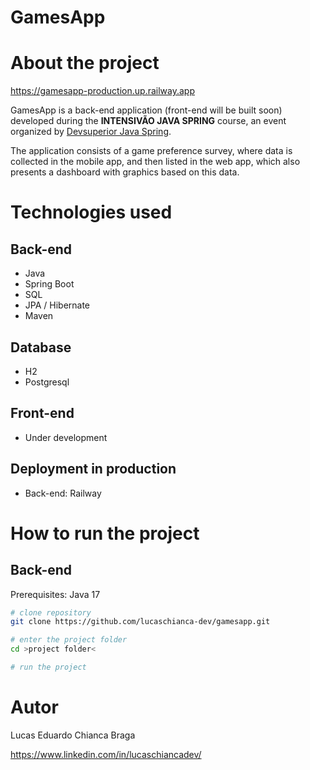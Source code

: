 # GamesApp

# About the project

https://gamesapp-production.up.railway.app

GamesApp is a back-end application (front-end will be built soon) developed during the **INTENSIVÃO JAVA SPRING** course, an event organized by [Devsuperior Java Spring](https://www.youtube.com/@DevsuperiorJavaSpring " DevSuperior youtube channel").

The application consists of a game preference survey, where data is collected in the mobile app, and then listed in the web app, which also presents a dashboard with graphics based on this data.

# Technologies used
## Back-end
- Java
- Spring Boot
- SQL
- JPA / Hibernate
- Maven
## Database
- H2
- Postgresql
## Front-end
- Under development
## Deployment in production
- Back-end: Railway
# How to run the project

## Back-end
Prerequisites: Java 17

```bash
# clone repository
git clone https://github.com/lucaschianca-dev/gamesapp.git

# enter the project folder
cd >project folder<

# run the project
```

# Autor

Lucas Eduardo Chianca Braga

https://www.linkedin.com/in/lucaschiancadev/

